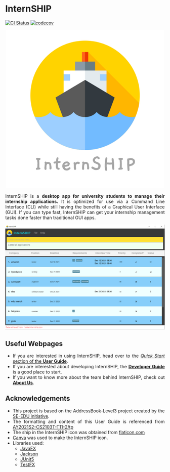 # InternSHIP

[![CI Status](https://github.com/AY2122S1-CS2103T-W17-1/tp/workflows/Java%20CI/badge.svg)](https://github.com/AY2122S1-CS2103T-W17-1/tp/actions)
[![codecov](https://codecov.io/gh/AY2122S1-CS2103T-W17-1/tp/branch/master/graph/badge.svg)](https://codecov.io/gh/AY2122S1-CS2103T-W17-1/tp)

<div style="text-align: justify">

<div style="text-align: center">

![Logo](docs/images/InternSHIP.png)
</div>

InternSHIP is a **desktop app for university students to manage their internship applications.** It is optimized for use via a Command Line Interface (CLI) while still having the benefits of a Graphical User Interface (GUI). If you can type fast, InternSHIP can get your internship management tasks done faster than traditional GUI apps.

<div style="text-align: center">

![Ui](docs/images/Ui.png)
</div>

## Useful Webpages

* If you are interested in using InternSHIP, head over to the [_Quick Start_ section of the **User Guide**](UserGuide.md#quick-start).
* If you are interested about developing InternSHIP, the [**Developer Guide**](DeveloperGuide.md) is a good place to start.
* If you want to know more about the team behind InternSHIP, check out [**About Us**](https://ay2122s1-cs2103t-w17-1.github.io/tp/AboutUs.html).


## Acknowledgements

* This project is based on the AddressBook-Level3 project created by the [SE-EDU initiative](https://se-education.org).
* The formatting and content of this User Guide is referenced from [AY2021S2-CS2103T-T11-2/tp](https://github.com/AY2021S2-CS2103T-T11-2/tp/blob/master/docs/UserGuide.md)
* The ship in the InternSHIP icon was obtained from [flaticon.com](https://www.flaticon.com/free-icon/ship_4012401?term=ship&page=1&position=66&page=1&position=66&related_id=4012401&origin=search)
* [Canva](https://www.canva.com) was used to make the InternSHIP icon.
* Libraries used:
    - [JavaFX](https://openjfx.io/)
    - [Jackson](https://github.com/FasterXML/jackson)
    - [JUnit5](https://github.com/junit-team/junit5)
    - [TestFX](https://github.com/TestFX/TestFX)
</div>
